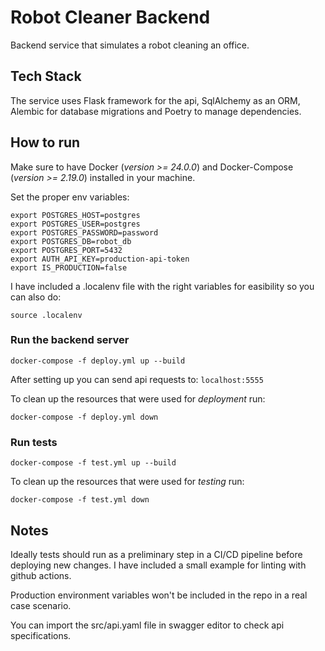 # Robot Cleaner Backend

Backend service that simulates a robot cleaning an office.

## Tech Stack

The service uses Flask framework for the api, SqlAlchemy as an ORM, Alembic for database migrations and Poetry to manage dependencies. 

## How to run

Make sure to have Docker (*version >= 24.0.0*) and Docker-Compose (*version >= 2.19.0*) installed in your machine.

Set the proper env variables:

```
export POSTGRES_HOST=postgres
export POSTGRES_USER=postgres
export POSTGRES_PASSWORD=password
export POSTGRES_DB=robot_db
export POSTGRES_PORT=5432
export AUTH_API_KEY=production-api-token
export IS_PRODUCTION=false
```
I have included a .localenv file with the right variables for easibility so you can also do:

```
source .localenv
```

### Run the backend server

```
docker-compose -f deploy.yml up --build
````

After setting up you can send api requests to: `localhost:5555`

To clean up the resources that were used for *deployment* run:
```
docker-compose -f deploy.yml down
```

### Run tests

```
docker-compose -f test.yml up --build
````

To clean up the resources that were used for *testing* run:
```
docker-compose -f test.yml down
```

## Notes
Ideally tests should run as a preliminary step in a CI/CD pipeline before deploying new changes. I have included a small example for linting with github actions.

Production environment variables won't be included in the repo in a real case scenario.

You can import the src/api.yaml file in swagger editor to check api specifications.
